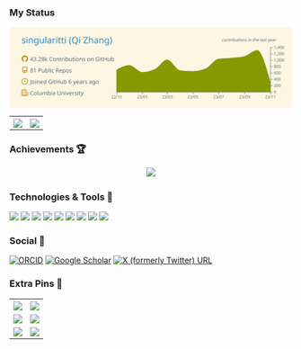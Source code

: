 ### My Status

<div align='center'>
    <a href="https://github.com/vn7n24fzkq/github-profile-summary-cards">
        <img align="center"
            src="https://raw.githubusercontent.com/singularitti/singularitti/main/profile-summary-card-output/solarized/0-profile-details.svg" />
    </a>
</div>

<table style="border-collapse: collapse; border: none;">
    <tr>
        <td>
            <a href="https://github.com/vn7n24fzkq/github-profile-summary-cards">
                <img align="center"
                    src="https://github-readme-stats-git-masterrstaa-rickstaa.vercel.app/api/top-langs/?username=singularitti&layout=compact&langs_count=12&hide_border=true&role=owner,collaborator&theme=solarized-light" />
            </a>
        </td>
        <td>
            <a href="https://github.com/vn7n24fzkq/github-profile-summary-cards">
                <img align="center"
                    src="https://github-readme-stats-git-masterrstaa-rickstaa.vercel.app/api?username=singularitti&show_icons=true&hide_border=true&include_all_commits=true&role=owner,collaborator&exclude_repo=github-readme-stats&theme=solarized-light" />
            </a>
        </td>
    </tr>
</table>

### Achievements 🏆

<div align="center">
    <img  src="https://github-profile-trophy.vercel.app/?username=singularitti&theme=gruvbox&column=4&no-frame=true&no-bg=true&no-frame=true&title=Organizations,Followers,PullRequest,Issue,Repository" width = 1000px/>
</div>

### Technologies & Tools 🔧

![](https://img.shields.io/badge/OS-macOS-informational?style=flat&logo=Apple&logoColor=white&color=2bbc8a)
![](https://img.shields.io/badge/Shell-Zsh-informational?style=flat&logo=gnu-zsh&logoColor=white&color=2bbc8a)
![](https://img.shields.io/badge/Code-Git-informational?style=flat&logo=Git&logoColor=white&color=2bbc8a)
![](https://img.shields.io/badge/Code-Python-informational?style=flat&logo=python&logoColor=white&color=2bbc8a)
![](https://img.shields.io/badge/Code-Julia-informational?style=flat&logo=julia&logoColor=white&color=2bbc8a)
![](https://img.shields.io/badge/Code-JavaScript-informational?style=flat&logo=javascript&logoColor=white&color=2bbc8a)
![](https://img.shields.io/badge/Code-HTML5-informational?style=flat&logo=html5&logoColor=white&color=2bbc8a)
![](https://img.shields.io/badge/Code-LaTeX-informational?style=flat&logo=latex&logoColor=white&color=2bbc8a)
![](https://img.shields.io/badge/Editor-VSCode-informational?style=flat&logo=Visual%20Studio%20Code&logoColor=white&color=2bbc8a)

### Social 📰

[![ORCID](https://img.shields.io/static/v1?label=ORCID&amp;message=0000-0002-3153-1117&amp;color=green&amp;logo=orcid)](https://orcid.org/0000-0002-3153-1117)
[![Google Scholar](https://img.shields.io/badge/Google%20Scholar-4285F4?logo=google-scholar&logoColor=white)](https://scholar.google.com/citations?user=CkFPwccAAAAJ)
[![X (formerly Twitter) URL](https://img.shields.io/badge/Twitter-1DA1F2?logo=twitter&logoColor=white)](https://twitter.com/QiZhangColumbia)

### Extra Pins 📌

<table style="border-collapse: collapse; border: none;">
    <tr>
        <td>
            <a href="https://github.com/singularitti/Spglib.jl">
                <img align="center"
                    src="https://github-readme-stats.vercel.app/api/pin/?username=singularitti&repo=Spglib.jl" />
            </a>
        </td>
        <td>
            <a href="https://github.com/MineralsCloud/qe-demystify">
                <img align="center"
                    src="https://github-readme-stats.vercel.app/api/pin/?username=MineralsCloud&repo=qe-demystify" />
            </a>
        </td>
    </tr>
    <tr>
        <td>
            <a href="https://github.com/MineralsCloud/SimpleWorkflows.jl">
                <img align="center"
                    src="https://github-readme-stats.vercel.app/api/pin/?username=MineralsCloud&repo=SimpleWorkflows.jl" />
            </a>
        </td>
        <td>
            <a href="https://github.com/MineralsCloud/Crystallography.jl">
                <img align="center"
                    src="https://github-readme-stats.vercel.app/api/pin/?username=MineralsCloud&repo=Crystallography.jl" />
            </a>
        </td>
    </tr>
        <tr>
        <td>
            <a href="https://github.com/singularitti/LaTeXFigures.jl">
                <img align="center"
                    src="https://github-readme-stats.vercel.app/api/pin/?username=singularitti&repo=LaTeXFigures.jl" />
            </a>
        </td>
        <td>
            <a href="https://github.com/singularitti/MappingUtils.jl">
                <img align="center"
                    src="https://github-readme-stats.vercel.app/api/pin/?username=singularitti&repo=MappingUtils.jl" />
            </a>
        </td>
    </tr>
</table>
